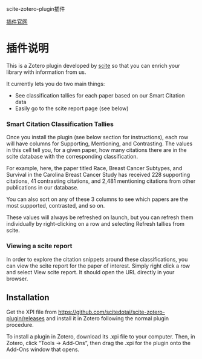 scite-zotero-plugin插件

[插件官网](https://github.com/scitedotai/scite-zotero-plugin)

# 插件说明

This is a Zotero plugin developed by [scite](https://scite.ai/) so that you can enrich your library with information from us.

It currently lets you do two main things:

- See classification tallies for each paper based on our Smart Citation data
- Easily go to the scite report page (see below)

### Smart Citation Classification Tallies

Once you install the plugin (see below section for instructions), each row will have columns for Supporting, Mentioning, and Contrasting. The values in this cell tell you, for a given paper, how many citations there are in the scite database with the corresponding classification.

For example, here, the paper titled Race, Breast Cancer Subtypes, and Survival in the Carolina Breast Cancer Study has received 228 supporting citations, 41 contrasting citations, and 2,481 mentioning citations from other publications in our database.

You can also sort on any of these 3 columns to see which papers are the most supported, contrasted, and so on.

These values will always be refreshed on launch, but you can refresh them individually by right-clicking on a row and selecting Refresh tallies from scite.

### Viewing a scite report

In order to explore the citation snippets around these classifications, you can view the scite report for the paper of interest. Simply right click a row and select View scite report. It should open the URL directly in your browser.

## Installation

Get the XPI file from https://github.com/scitedotai/scite-zotero-plugin/releases and install it in Zotero following the normal plugin procedure.

To install a plugin in Zotero, download its .xpi file to your computer. Then, in Zotero, click “Tools → Add-Ons”, then drag the .xpi for the plugin onto the Add-Ons window that opens.